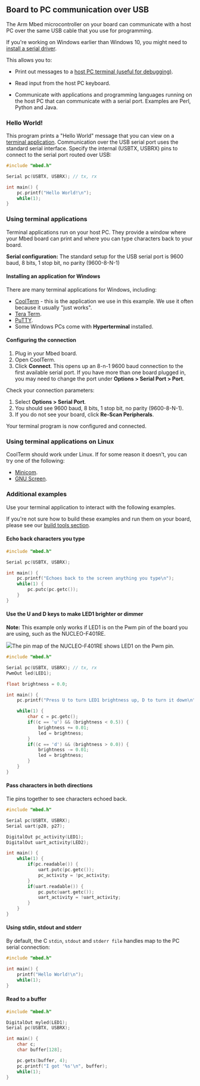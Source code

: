 <h2 id="serial-comm">Board to PC communication over USB</h2>

The Arm Mbed microcontroller on your board can communicate with a host PC over the same USB cable that you use for programming.

<span class="tips">If you're working on Windows earlier than Windows 10, you might need to [install a serial driver](/docs/v5.6/tutorials/windows-serial-driver.html).</span>

This allows you to:

* Print out messages to a [host PC terminal (useful for debugging)](#terminal-applications).

* Read input from the host PC keyboard.

* Communicate with applications and programming languages running on the host PC that can communicate with a serial port. Examples are Perl, Python and Java.

### Hello World!

This program prints a "Hello World" message that you can view on a [terminal application](#terminal-applications). Communication over the USB serial port uses the standard serial interface. Specify the internal (USBTX, USBRX) pins to connect to the serial port routed over USB:


```c
#include "mbed.h"

Serial pc(USBTX, USBRX); // tx, rx

int main() {
    pc.printf("Hello World!\n");
    while(1);
}
```

### Using terminal applications

Terminal applications run on your host PC. They provide a window where your Mbed board can print and where you can type characters back to your board.

<span class="tips">**Serial configuration:** The standard setup for the USB serial port is 9600 baud, 8 bits, 1 stop bit, no parity (9600-8-N-1)</span>

#### Installing an application for Windows

There are many terminal applications for Windows, including:

* [CoolTerm](http://freeware.the-meiers.org/) - this is the application we use in this example. We use it often because it usually "just works".
* [Tera Term](http://sourceforge.jp/projects/ttssh2/files).
* [PuTTY](http://www.chiark.greenend.org.uk/~sgtatham/putty/).
* Some Windows PCs come with **Hyperterminal** installed.

#### Configuring the connection

1. Plug in your Mbed board.
1. Open CoolTerm.
1. Click **Connect**. This opens up an 8-n-1 9600 baud connection to the first available serial port. If you have more than one board plugged in, you may need to change the port under **Options > Serial Port > Port**.

Check your connection parameters:

1. Select **Options > Serial Port**.
1. You should see 9600 baud, 8 bits, 1 stop bit, no parity (9600-8-N-1).
1. If you do not see your board, click **Re-Scan Peripherals**.

Your terminal program is now configured and connected.

### Using terminal applications on Linux

CoolTerm should work under Linux. If for some reason it doesn't, you can try one of the following:

* [Minicom](https://help.ubuntu.com/community/Minicom).
* [GNU Screen](https://www.gnu.org/software/screen/manual/screen.html).

### Additional examples

Use your terminal application to interact with the following examples.

If you're not sure how to build these examples and run them on your board, please see our [build tools section](https://os.mbed.com/docs/v5.6/tools/index.html).

#### Echo back characters you type

```c
#include "mbed.h"

Serial pc(USBTX, USBRX);

int main() {
    pc.printf("Echoes back to the screen anything you type\n");
    while(1) {
        pc.putc(pc.getc());
    }
}
```

#### Use the U and D keys to make LED1 brighter or dimmer

<span class="tips">**Note:** This example only works if LED1 is on the Pwm pin of the board you are using, such as the NUCLEO-F401RE. </span>

<span class="images">![](images/NUCLEOF401RE.png)<span>The pin map of the NUCLEO-F401RE shows LED1 on the Pwm pin.</span></span>

```c
#include "mbed.h"

Serial pc(USBTX, USBRX); // tx, rx
PwmOut led(LED1);

float brightness = 0.0;

int main() {
    pc.printf("Press U to turn LED1 brightness up, D to turn it down\n");

    while(1) {
        char c = pc.getc();
        if((c == 'u') && (brightness < 0.5)) {
            brightness += 0.01;
            led = brightness;
        }
        if((c == 'd') && (brightness > 0.0)) {
            brightness -= 0.01;
            led = brightness;
        }   
    }
}
```

#### Pass characters in both directions

Tie pins together to see characters echoed back.

```c
#include "mbed.h"

Serial pc(USBTX, USBRX);
Serial uart(p28, p27);

DigitalOut pc_activity(LED1);
DigitalOut uart_activity(LED2);

int main() {
    while(1) {
        if(pc.readable()) {
            uart.putc(pc.getc());
            pc_activity = !pc_activity;
        }
        if(uart.readable()) {
            pc.putc(uart.getc());
            uart_activity = !uart_activity;
        }
    }
}
```

#### Using stdin, stdout and stderr

By default, the C ``stdin``, ``stdout`` and ``stderr file`` handles map to the PC serial connection:

```c
#include "mbed.h"

int main() {
    printf("Hello World!\n");
    while(1);
}
```

#### Read to a buffer

```c
#include "mbed.h"

DigitalOut myled(LED1);
Serial pc(USBTX, USBRX);

int main() {
    char c;
    char buffer[128];

    pc.gets(buffer, 4);
    pc.printf("I got '%s'\n", buffer);
    while(1);
}
```
